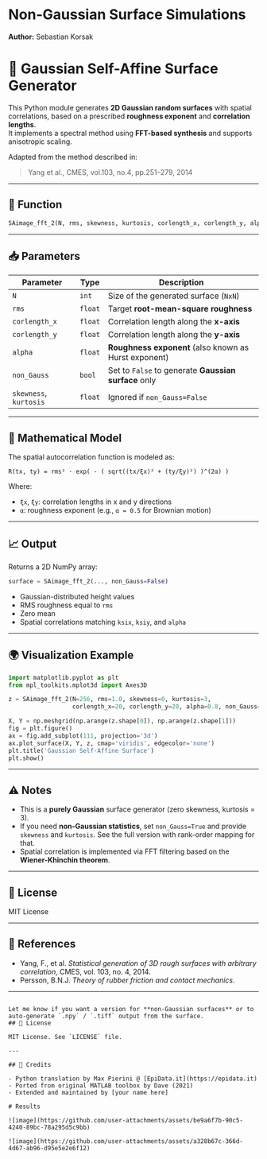 # Non-Gaussian Surface Simulations

**Author:** Sebastian Korsak

# 🌄 Gaussian Self-Affine Surface Generator

This Python module generates **2D Gaussian random surfaces** with spatial correlations, based on a prescribed **roughness exponent** and **correlation lengths**.  
It implements a spectral method using **FFT-based synthesis** and supports anisotropic scaling.

Adapted from the method described in:

> Yang et al., CMES, vol.103, no.4, pp.251–279, 2014

---

## 🔧 Function

```python
SAimage_fft_2(N, rms, skewness, kurtosis, corlength_x, corlength_y, alpha, non_Gauss=False)
```

---

## 📥 Parameters

| Parameter      | Type    | Description |
|----------------|---------|-------------|
| `N`            | `int`   | Size of the generated surface (`NxN`) |
| `rms`          | `float` | Target **root-mean-square roughness** |
| `corlength_x`  | `float` | Correlation length along the **x-axis** |
| `corlength_y`  | `float` | Correlation length along the **y-axis** |
| `alpha`        | `float` | **Roughness exponent** (also known as Hurst exponent) |
| `non_Gauss`    | `bool`  | Set to `False` to generate **Gaussian surface** only |
| `skewness`, `kurtosis` | `float` | Ignored if `non_Gauss=False` |

---

## 🧠 Mathematical Model
The spatial autocorrelation function is modeled as:

`R(tx, ty) = rms² · exp( - ( sqrt((tx/ξx)² + (ty/ξy)²) )^(2α) )`

Where:
- `ξx`, `ξy`: correlation lengths in x and y directions
- `α`: roughness exponent (e.g., `α = 0.5` for Brownian motion)


---

## 📈 Output

Returns a 2D NumPy array:

```python
surface = SAimage_fft_2(..., non_Gauss=False)
```

- Gaussian-distributed height values
- RMS roughness equal to `rms`
- Zero mean
- Spatial correlations matching `ksix`, `ksiy`, and `alpha`

---

## 🌍 Visualization Example

```python
import matplotlib.pyplot as plt
from mpl_toolkits.mplot3d import Axes3D

z = SAimage_fft_2(N=256, rms=1.0, skewness=0, kurtosis=3,
                  corlength_x=20, corlength_y=20, alpha=0.8, non_Gauss=False)

X, Y = np.meshgrid(np.arange(z.shape[0]), np.arange(z.shape[1]))
fig = plt.figure()
ax = fig.add_subplot(111, projection='3d')
ax.plot_surface(X, Y, z, cmap='viridis', edgecolor='none')
plt.title('Gaussian Self-Affine Surface')
plt.show()
```

---

## ⚠️ Notes

- This is a **purely Gaussian** surface generator (zero skewness, kurtosis = 3).
- If you need **non-Gaussian statistics**, set `non_Gauss=True` and provide `skewness` and `kurtosis`. See the full version with rank-order mapping for that.
- Spatial correlation is implemented via FFT filtering based on the **Wiener-Khinchin theorem**.

---

## 📂 License

MIT License

---

## 📜 References

- Yang, F., et al. *Statistical generation of 3D rough surfaces with arbitrary correlation*, CMES, vol. 103, no. 4, 2014.
- Persson, B.N.J. *Theory of rubber friction and contact mechanics*.

---
```

Let me know if you want a version for **non-Gaussian surfaces** or to auto-generate `.npy` / `.tiff` output from the surface.
## 📂 License

MIT License. See `LICENSE` file.

---

## 👥 Credits

- Python translation by Max Pierini @ [EpiData.it](https://epidata.it)
- Ported from original MATLAB toolbox by Dave (2021)
- Extended and maintained by [your name here]

# Results

![image](https://github.com/user-attachments/assets/be9a6f7b-90c5-4240-89bc-78a295d5c9bb)

![image](https://github.com/user-attachments/assets/a328b67c-366d-4d67-ab96-d95e5e2e6f12)

